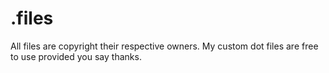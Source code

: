 .files
=========


All files are copyright their respective owners.
My custom dot files are free to use provided you say thanks.
